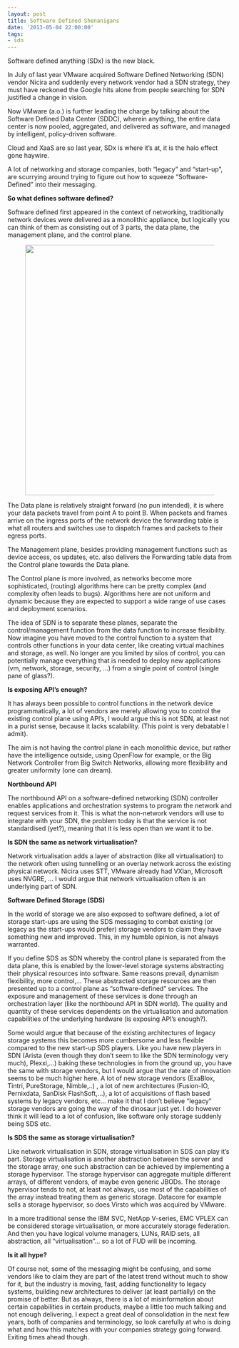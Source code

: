 ```yaml
---
layout: post
title: Software Defined Shenanigans
date: '2013-05-04 22:00:00'
tags:
- sdn
---
```


Software defined anything (SDx) is the new black.

In July of last year VMware acquired Software Defined Networking (SDN) vendor Nicira and suddenly every network vendor had a SDN strategy, they must have reckoned the Google hits alone from people searching for SDN justified a change in vision.

Now VMware (a.o.) is further leading the charge by talking about the Software Defined Data Center (SDDC), wherein anything, the entire data center is now pooled, aggregated, and delivered as software, and managed by intelligent, policy-driven software.

Cloud and XaaS are so last year, SDx is where it’s at, it is the halo effect gone haywire.

A lot of networking and storage companies, both “legacy” and “start-up”, are scurrying around trying to figure out how to squeeze “Software-Defined” into their messaging.

**So what defines software defined?**

Software defined first appeared in the context of networking, traditionally network devices were delivered as a monolithic appliance, but logically you can think of them as consisting out of 3 parts, the data plane, the management plane, and the control plane.

<figure class="kg-card kg-image-card"><img src=" __GHOST_URL__ /content/images/2021/08/sdn-logical-1.png" class="kg-image" alt loading="lazy" width="931" height="561" srcset=" __GHOST_URL__ /content/images/size/w600/2021/08/sdn-logical-1.png 600w, __GHOST_URL__ /content/images/2021/08/sdn-logical-1.png 931w" sizes="(min-width: 720px) 720px"></figure>

The Data plane is relatively straight forward (no pun intended), it is where your data packets travel from point A to point B. When packets and frames arrive on the ingress ports of the network device the forwarding table is what all routers and switches use to dispatch frames and packets to their egress ports.

The Management plane, besides providing management functions such as device access, os updates, etc. also delivers the Forwarding table data from the Control plane towards the Data plane.

The Control plane is more involved, as networks become more sophisticated, (routing) algorithms here can be pretty complex (and complexity often leads to bugs). Algorithms here are not uniform and dynamic because they are expected to support a wide range of use cases and deployment scenarios.

The idea of SDN is to separate these planes, separate the control/management function from the data function to increase flexibility. Now imagine you have moved to the control function to a system that controls other functions in your data center, like creating virtual machines and storage, as well. No longer are you limited by silos of control, you can potentially manage everything that is needed to deploy new applications (vm, network, storage, security, …) from a single point of control (single pane of glass?).

**Is exposing API’s enough?**

It has always been possible to control functions in the network device programmatically, a lot of vendors are merely allowing you to control the existing control plane using API’s, I would argue this is not SDN, at least not in a purist sense, because it lacks scalability. (This point is very debatable I admit).

The aim is not having the control plane in each monolithic device, but rather have the intelligence outside, using OpenFlow for example, or the Big Network Controller from Big Switch Networks, allowing more flexibility and greater uniformity (one can dream).

**Northbound API**

The northbound API on a software-defined networking (SDN) controller enables applications and orchestration systems to program the network and request services from it. This is what the non-network vendors will use to integrate with your SDN, the problem today is that the service is not standardised (yet?), meaning that it is less open than we want it to be.

**Is SDN the same as network virtualisation?**

Network virtualisation adds a layer of abstraction (like all virtualisation) to the network often using tunnelling or an overlay network across the existing physical network. Nicira uses STT, VMware already had VXlan, Microsoft uses NVGRE, … I would argue that network virtualisation often is an underlying part of SDN.

**Software Defined Storage (SDS)**

In the world of storage we are also exposed to software defined, a lot of storage start-ups are using the SDS messaging to combat existing (or legacy as the start-ups would prefer) storage vendors to claim they have something new and improved. This, in my humble opinion, is not always warranted.

If you define SDS as SDN whereby the control plane is separated from the data plane, this is enabled by the lower-level storage systems abstracting their physical resources into software. Same reasons prevail, dynamism flexibility, more control,… These abstracted storage resources are then presented up to a control plane as “software-defined” services. The exposure and management of these services is done through an orchestration layer (like the northbound API in SDN world). The quality and quantity of these services dependents on the virtualisation and automation capabilities of the underlying hardware (is exposing API’s enough?).

Some would argue that because of the existing architectures of legacy storage systems this becomes more cumbersome and less flexible compared to the new start-up SDS players. Like you have new players in SDN (Arista (even though they don’t seem to like the SDN terminology very much), Plexxi,…) baking these technologies in from the ground up, you have the same with storage vendors, but I would argue that the rate of innovation seems to be much higher here. A lot of new storage vendors (ExaBlox, Tintri, PureStorage, Nimble,..) , a lot of new architectures (Fusion-IO, Pernixdata, SanDisk FlashSoft,…), a lot of acquisitions of flash based systems by legacy vendors, etc… make it that I don’t believe “legacy” storage vendors are going the way of the dinosaur just yet. I do however think it will lead to a lot of confusion, like software only storage suddenly being SDS etc.

**Is SDS the same as storage virtualisation?**

Like network virtualisation in SDN, storage virtualisation in SDS can play it’s part. Storage virtualisation is another abstraction between the server and the storage array, one such abstraction can be achieved by implementing a storage hypervisor. The storage hypervisor can aggregate multiple different arrays, of different vendors, of maybe even generic JBODs. The storage hypervisor tends to not, at least not always, use most of the capabilities of the array instead treating them as generic storage. Datacore for example sells a storage hypervisor, so does Virsto which was acquired by VMware.

In a more traditional sense the IBM SVC, NetApp V-series, EMC VPLEX can be considered storage virtualisation, or more accurately storage federation. And then you have logical volume managers, LUNs, RAID sets, all abstraction, all “virtualisation”… so a lot of FUD will be incoming.

**Is it all hype?**

Of course not, some of the messaging might be confusing, and some vendors like to claim they are part of the latest trend without much to show for it, but the industry is moving, fast, adding functionality to legacy systems, building new architectures to deliver (at least partially) on the promise of better. But as always, there is a lot of misinformation about certain capabilities in certain products, maybe a little too much talking and not enough delivering. I expect a great deal of consolidation in the next few years, both of companies and terminology, so look carefully at who is doing what and how this matches with your companies strategy going forward. Exiting times ahead though.

